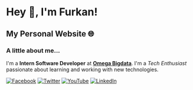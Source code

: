 <h1> Hey 👋, I'm Furkan!</h1>
<h2>My Personal Website 🌐</h2>

### A little about me...

I'm a **Intern Software Developer** at **[Omega Bigdata](http://www.omegabigdata.com/)**. I'm a *Tech Enthusiast* passionate about learning and working with new technologies.<br/>

[![Facebook](https://img.shields.io/badge/facebook-%231877F2.svg?&style=for-the-badge&logo=facebook&logoColor=white)](https://facebook.com/furkankapukayaa) 
[![Twitter](https://img.shields.io/badge/twitter-%231DA1F2.svg?&style=for-the-badge&logo=twitter&logoColor=white)](https://twitter.com/furkankapukayaa) 
[![YouTube](https://img.shields.io/badge/youtube-%23FF0000.svg?&style=for-the-badge&logo=youtube&logoColor=white)](https://www.youtube.com/channel/UCwBs0J59FuWuStJIcgFgm5Q) 
[![LinkedIn](https://img.shields.io/badge/linkedin-%230077B5.svg?&style=for-the-badge&logo=linkedin&logoColor=white)](https://linkedin.com/in/furkankapukayaa) 